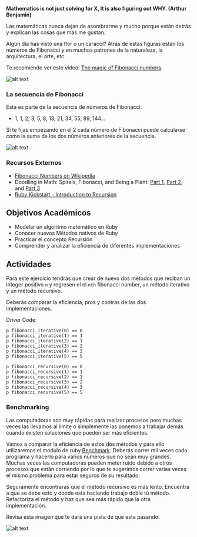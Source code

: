 **Mathematics is not just solving for X, It is also figuring out WHY. (Arthur Benjamin)**


Las matemáticas nunca dejan de asombrarme y mucho porque están detrás y explican las cosas que más me gustan.

Algún día has visto una flor o un caracol? Atrás de estas figuras están los números de Fibonacci y en muchos patrones de la naturaleza, la arquitectura, el arte, etc.

Te recomiendo ver este vídeo: [The magic of Fibonacci numbers](http://www.ted.com/talks/arthur_benjamin_the_magic_of_fibonacci_numbers#t-361296).    

![alt text](https://codealab.files.wordpress.com/2015/02/fibonacci.png)

### La secuencia de Fibonacci

Esta es parte de la secuencia de números de Fibonacci:

- 1, 1, 2, 3, 5, 8, 13, 21, 34, 55, 89, 144...

Si te fijas empezando en el 2 cada número de Fibonacci puede calcularse como la suma de los dos números anteriores de la secuencia.

![alt text](https://codealab.files.wordpress.com/2015/02/fibonacci_sequence.png)   

### Recursos Externos

- [Fibonacci Numbers on Wikipedia](http://en.wikipedia.org/wiki/Fibonacci_number)
- Doodling in Math: Spirals, Fibonacci, and Being a Plant: [Part 1](https://www.youtube.com/watch?v=ahXIMUkSXX0), [Part 2](https://www.youtube.com/watch?v=lOIP_Z_-0Hs), and [Part 3](https://www.youtube.com/watch?v=14-NdQwKz9w)
- [Ruby Kickstart - Introduction to Recursion](http://vimeo.com/24716767)

## Objetivos Académicos

- Modelar un algoritmo matemático en Ruby
- Conocer nuevos Métodos nativos de Ruby
- Practicar el concepto Recursión
- Comprender y analizar la eficiencia de diferentes implementaciones   

## Actividades

Para este ejercicio tendrás que crear de nuevo dos métodos que reciban un integer positivo `n` y regresen el el `nth` fibonacci number, un método iterativo y un método recursivo.

Deberás comparar la eficiencia, pros y contras de las dos implementaciones.

Driver Code:

```
p fibonacci_iterative(0) == 0
p fibonacci_iterative(1) == 1
p fibonacci_iterative(2) == 1
p fibonacci_iterative(3) == 2
p fibonacci_iterative(4) == 3
p fibonacci_iterative(5) == 5

p fibonacci_recursive(0) == 0
p fibonacci_recursive(1) == 1
p fibonacci_recursive(2) == 1
p fibonacci_recursive(3) == 2
p fibonacci_recursive(4) == 3
p fibonacci_recursive(5) == 5

```



### Benchmarking

Las computadoras son muy rápidas para realizar procesos pero muchas veces las llevamos al limite o simplemente las ponemos a trabajar demás cuando existen soluciones que pueden ser más eficientes.

Vamos a comparar la eficiencia de estos dos métodos y para ello utilizaremos el modulo de ruby [Benchmark](http://ruby-doc.org//stdlib-1.9.3/libdoc/benchmark/rdoc/Benchmark.html). Deberás correr mil veces cada programa y hacerlo para varios números que no sean muy grandes. Muchas veces las computadoras pueden meter ruido debido a otros procesos que están corriendo por lo que te sugerimos correr varias veces el mismo problema para estar seguros de su resultado.  

Seguramente encontraras que el método recursivo es más lento. Encuentra a que se debe esto y donde esta haciendo trabajo doble tú método. Refactoriza el método y haz que sea más rápido que la otra implementación.

Revisa esta imagen que te dará una pista de que esta pasando:

![alt text](https://codealab.files.wordpress.com/2015/02/fibonacci1.png)
